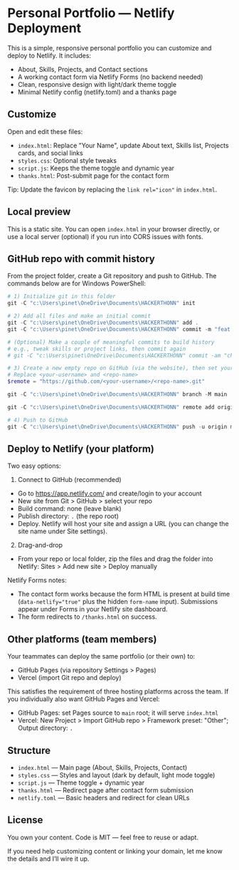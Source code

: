 # Personal Portfolio — Netlify Deployment

This is a simple, responsive personal portfolio you can customize and deploy to Netlify. It includes:

- About, Skills, Projects, and Contact sections
- A working contact form via Netlify Forms (no backend needed)
- Clean, responsive design with light/dark theme toggle
- Minimal Netlify config (netlify.toml) and a thanks page

## Customize

Open and edit these files:

- `index.html`: Replace "Your Name", update About text, Skills list, Projects cards, and social links
- `styles.css`: Optional style tweaks
- `script.js`: Keeps the theme toggle and dynamic year
- `thanks.html`: Post-submit page for the contact form

Tip: Update the favicon by replacing the `link rel="icon"` in `index.html`.

## Local preview

This is a static site. You can open `index.html` in your browser directly, or use a local server (optional) if you run into CORS issues with fonts.

## GitHub repo with commit history

From the project folder, create a Git repository and push to GitHub. The commands below are for Windows PowerShell:

```powershell
# 1) Initialize git in this folder
git -C "c:\Users\pinet\OneDrive\Documents\HACKERTHONN" init

# 2) Add all files and make an initial commit
git -C "c:\Users\pinet\OneDrive\Documents\HACKERTHONN" add .
git -C "c:\Users\pinet\OneDrive\Documents\HACKERTHONN" commit -m "feat: scaffold portfolio with Netlify form"

# (Optional) Make a couple of meaningful commits to build history
# e.g., tweak skills or project links, then commit again
# git -C "c:\Users\pinet\OneDrive\Documents\HACKERTHONN" commit -am "chore: update projects and socials"

# 3) Create a new empty repo on GitHub (via the website), then set your remote URL
# Replace <your-username> and <repo-name>
$remote = "https://github.com/<your-username>/<repo-name>.git"

git -C "c:\Users\pinet\OneDrive\Documents\HACKERTHONN" branch -M main

git -C "c:\Users\pinet\OneDrive\Documents\HACKERTHONN" remote add origin $remote

# 4) Push to GitHub
git -C "c:\Users\pinet\OneDrive\Documents\HACKERTHONN" push -u origin main
```

## Deploy to Netlify (your platform)

Two easy options:

1) Connect to GitHub (recommended)
- Go to https://app.netlify.com/ and create/login to your account
- New site from Git > GitHub > select your repo
- Build command: none (leave blank)
- Publish directory: `.` (the repo root)
- Deploy. Netlify will host your site and assign a URL (you can change the site name under Site settings).

2) Drag-and-drop
- From your repo or local folder, zip the files and drag the folder into Netlify: Sites > Add new site > Deploy manually

Netlify Forms notes:
- The contact form works because the form HTML is present at build time (`data-netlify="true"` plus the hidden `form-name` input). Submissions appear under Forms in your Netlify site dashboard.
- The form redirects to `/thanks.html` on success.

## Other platforms (team members)

Your teammates can deploy the same portfolio (or their own) to:
- GitHub Pages (via repository Settings > Pages)
- Vercel (import Git repo and deploy)

This satisfies the requirement of three hosting platforms across the team. If you individually also want GitHub Pages and Vercel:
- GitHub Pages: set Pages source to `main` root; it will serve `index.html`
- Vercel: New Project > Import GitHub repo > Framework preset: "Other"; Output directory: `.`

## Structure

- `index.html` — Main page (About, Skills, Projects, Contact)
- `styles.css` — Styles and layout (dark by default, light mode toggle)
- `script.js` — Theme toggle + dynamic year
- `thanks.html` — Redirect page after contact form submission
- `netlify.toml` — Basic headers and redirect for clean URLs

## License

You own your content. Code is MIT — feel free to reuse or adapt.

If you need help customizing content or linking your domain, let me know the details and I’ll wire it up.